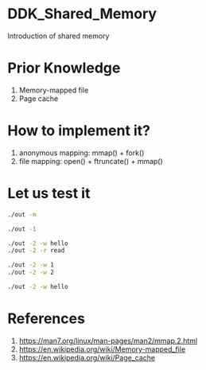 # DDK_Shared_Memory
Introduction of shared memory

# Prior Knowledge
1. Memory-mapped file
2. Page cache

# How to implement it?
1. anonymous mapping: mmap() + fork()
2. file mapping: open() + ftruncate() + mmap()

# Let us test it
```sh
./out -m
```

```sh
./out -1
```

```sh
./out -2 -w hello
./out -2 -r read
```

```sh
./out -2 -w 1
./out -2 -w 2
```

```sh
./out -2 -w hello
```

# References
1. https://man7.org/linux/man-pages/man2/mmap.2.html
2. https://en.wikipedia.org/wiki/Memory-mapped_file
3. https://en.wikipedia.org/wiki/Page_cache
